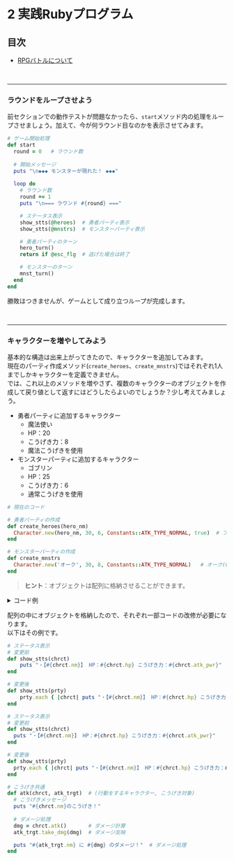 # 2 実践Rubyプログラム

## 目次
+ [RPGバトルについて](#rpgバトルについて)

<br>

---

### ラウンドをループさせよう
前セクションでの動作テストが問題なかったら、`start`メソッド内の処理をループさせましょう。加えて、今が何ラウンド目なのかを表示させてみます。

```rb
# ゲーム開始処理
def start
  round = 0   # ラウンド数
  
  # 開始メッセージ
  puts "\n◆◆◆ モンスターが現れた！ ◆◆◆"
  
  loop do
    # ラウンド数
    round += 1
    puts "\n=== ラウンド #{round} ==="

    # ステータス表示
    show_stts(@heroes)  # 勇者パーティ表示
    show_stts(@mnstrs)  # モンスターパーティ表示

    # 勇者パーティのターン
    hero_turn()
    return if @esc_flg  # 逃げた場合は終了

    # モンスターのターン
    mnst_turn()
  end
end
```

勝敗はつきませんが、ゲームとして成り立つループが完成します。

<br>

---

### キャラクターを増やしてみよう
基本的な構造は出来上がってきたので、キャラクターを追加してみます。  
現在のパーティ作成メソッド(`create_heroes`、`create_mnstrs`)ではそれぞれ1人までしかキャラクターを定義できません。  
では、これ以上のメソッドを増やさず、複数のキャラクターのオブジェクトを作成して戻り値として返すにはどうしたらよいのでしょうか？少し考えてみましょう。

+ 勇者パーティに追加するキャラクター
  + 魔法使い
  + HP：20
  + こうげき力：8
  + 魔法こうげきを使用
+ モンスターパーティに追加するキャラクター
  + ゴブリン
  + HP：25
  + こうげき力：6
  + 通常こうげきを使用


```rb
# 現在のコード

# 勇者パーティの作成
def create_heroes(hero_nm)
  Character.new(hero_nm, 30, 6, Constants::ATK_TYPE_NORMAL, true)  # プレイヤーが操作する勇者
end

# モンスターパーティの作成
def create_mnstrs
  Character.new('オーク', 30, 8, Constants::ATK_TYPE_NORMAL)   # オーク(CPU)
end
```
>**ヒント**：オブジェクトは配列に格納させることができます。

<details>
<summary>コード例</summary>

```rb
# 勇者パーティの作成
def create_heroes(hero_nm)
  [
    Character.new(hero_nm, 30, 6, Constants::ATK_TYPE_NORMAL, true),  # プレイヤーが操作する勇者
    Character.new('魔法使い', 30, 6, Constants::ATK_TYPE_MAGIC)        # 魔法使い(CPU)
  ] 
end

# モンスターパーティの作成
def create_mnstrs
  [
    Character.new('オーク', 30, 8, Constants::ATK_TYPE_NORMAL),    # オーク(CPU)
    Character.new('ゴブリン', 25, 6, Constants::ATK_TYPE_NORMAL)   # ゴブリン(CPU)
  ]
end
```

このように、配列の中にオブジェクトを格納することができました。
</details>

配列の中にオブジェクトを格納したので、それぞれ一部コードの改修が必要になります。  
以下はその例です。

```rb
# ステータス表示
# 変更前
def show_stts(chrct)
    puts "・【#{chrct.nm}】 HP：#{chrct.hp} こうげき力：#{chrct.atk_pwr}"
end

# 変更後
def show_stts(prty)
    prty.each { |chrct| puts "・【#{chrct.nm}】 HP：#{chrct.hp} こうげき力：#{chrct.atk_pwr}"}
end
```

```rb
# ステータス表示
# 変更前
def show_stts(chrct)
  puts "・【#{chrct.nm}】 HP：#{chrct.hp} こうげき力：#{chrct.atk_pwr}"
end

# 変更後
def show_stts(prty)
  prty.each { |chrct| puts "・【#{chrct.nm}】 HP：#{chrct.hp} こうげき力：#{chrct.atk_pwr}"}
end
```

```rb
# こうげき共通
def atk(chrct, atk_trgt)  # (行動をするキャラクター, こうげき対象)
  # こうげきメッセージ
  puts "#{chrct.nm}のこうげき！"
  
  # ダメージ処理
  dmg = chrct.atk()       # ダメージ計算
  atk_trgt.take_dmg(dmg)  # ダメージ反映

  puts "#{atk_trgt.nm} に #{dmg} のダメージ！"  # ダメージ処理
end

```